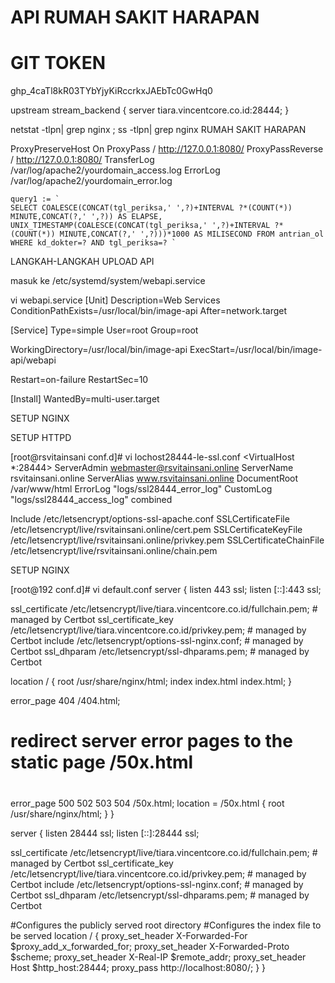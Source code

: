 # API RUMAH SAKIT HARAPAN

# GIT TOKEN
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


upstream stream_backend {
         server tiara.vincentcore.co.id:28444;
}


netstat -tlpn| grep nginx ; ss -tlpn| grep nginx
RUMAH SAKIT HARAPAN



ProxyPreserveHost On
ProxyPass / http://127.0.0.1:8080/
ProxyPassReverse / http://127.0.0.1:8080/
TransferLog /var/log/apache2/yourdomain_access.log
ErrorLog /var/log/apache2/yourdomain_error.log

	query1 := `
	SELECT COALESCE(CONCAT(tgl_periksa,' ',?)+INTERVAL ?*(COUNT(*)) MINUTE,CONCAT(?,' ',?)) AS ELAPSE,
	UNIX_TIMESTAMP(COALESCE(CONCAT(tgl_periksa,' ',?)+INTERVAL ?*(COUNT(*)) MINUTE,CONCAT(?,' ',?)))*1000 AS MILISECOND FROM antrian_ol 
	WHERE kd_dokter=? AND tgl_periksa=? `



LANGKAH-LANGKAH UPLOAD API

masuk ke 
/etc/systemd/system/webapi.service


vi webapi.service
[Unit]
Description=Web Services
ConditionPathExists=/usr/local/bin/image-api
After=network.target

[Service]
Type=simple
User=root
Group=root

WorkingDirectory=/usr/local/bin/image-api
ExecStart=/usr/local/bin/image-api/webapi

Restart=on-failure
RestartSec=10


[Install]
WantedBy=multi-user.target



SETUP NGINX 




SETUP HTTPD

[root@rsvitainsani conf.d]# vi lochost28444-le-ssl.conf
<IfModule mod_ssl.c>
<VirtualHost *:28444>
    ServerAdmin webmaster@rsvitainsani.online
    ServerName rsvitainsani.online
    ServerAlias www.rsvitainsani.online
    DocumentRoot /var/www/html
ErrorLog "logs/ssl28444_error_log"
CustomLog "logs/ssl28444_access_log" combined

Include /etc/letsencrypt/options-ssl-apache.conf
SSLCertificateFile /etc/letsencrypt/live/rsvitainsani.online/cert.pem
SSLCertificateKeyFile /etc/letsencrypt/live/rsvitainsani.online/privkey.pem
SSLCertificateChainFile /etc/letsencrypt/live/rsvitainsani.online/chain.pem
</VirtualHost>
</IfModule>




SETUP NGINX 



[root@192 conf.d]# vi default.conf
server {
  listen 443 ssl;
  listen [::]:443 ssl;

  ssl_certificate /etc/letsencrypt/live/tiara.vincentcore.co.id/fullchain.pem; # managed by Certbot
  ssl_certificate_key /etc/letsencrypt/live/tiara.vincentcore.co.id/privkey.pem; # managed by Certbot
  include /etc/letsencrypt/options-ssl-nginx.conf; # managed by Certbot
  ssl_dhparam /etc/letsencrypt/ssl-dhparams.pem; # managed by Certbot


  location / {
        root /usr/share/nginx/html;
        index index.html index.html;
  }

  error_page  404              /404.html;

  # redirect server error pages to the static page /50x.html
  #
  error_page   500 502 503 504  /50x.html;
  location = /50x.html {
        root   /usr/share/nginx/html;
  }
}

server {
  listen 28444 ssl;
  listen [::]:28444 ssl;

  ssl_certificate /etc/letsencrypt/live/tiara.vincentcore.co.id/fullchain.pem; # managed by Certbot
  ssl_certificate_key /etc/letsencrypt/live/tiara.vincentcore.co.id/privkey.pem; # managed by Certbot
  include /etc/letsencrypt/options-ssl-nginx.conf; # managed by Certbot
  ssl_dhparam /etc/letsencrypt/ssl-dhparams.pem; # managed by Certbot

  #Configures the publicly served root directory
  #Configures the index file to be served
  location / {
        proxy_set_header X-Forwarded-For $proxy_add_x_forwarded_for;
        proxy_set_header X-Forwarded-Proto $scheme;
        proxy_set_header X-Real-IP $remote_addr;
        proxy_set_header Host $http_host:28444;
        proxy_pass http://localhost:8080/;
    }
}

